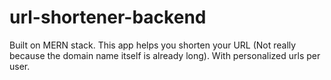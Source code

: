 # url-shortener-backend

Built on MERN stack. This app helps you shorten your URL (Not really because the domain name itself is already long). With personalized urls per user.

